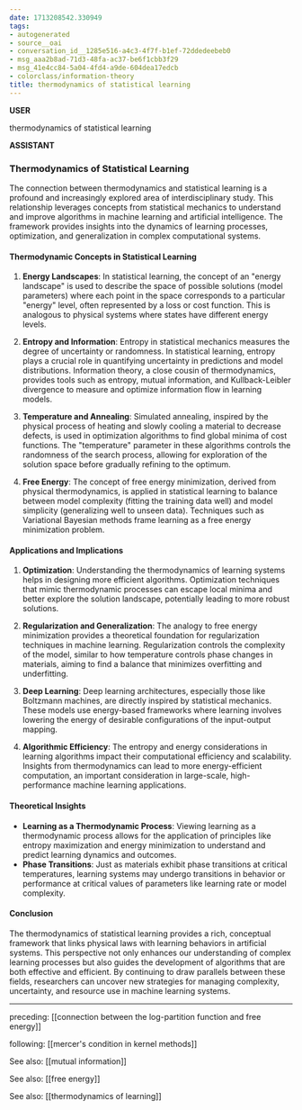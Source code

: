 ```yaml
---
date: 1713208542.330949
tags:
- autogenerated
- source__oai
- conversation_id__1285e516-a4c3-4f7f-b1ef-72ddedeebeb0
- msg_aaa2b8ad-71d3-48fa-ac37-be6f1cbb3f29
- msg_41e4cc84-5a04-4fd4-a9de-604dea17edcb
- colorclass/information-theory
title: thermodynamics of statistical learning
---
```


**USER**

thermodynamics of statistical learning


**ASSISTANT**

### Thermodynamics of Statistical Learning

The connection between thermodynamics and statistical learning is a profound and increasingly explored area of interdisciplinary study. This relationship leverages concepts from statistical mechanics to understand and improve algorithms in machine learning and artificial intelligence. The framework provides insights into the dynamics of learning processes, optimization, and generalization in complex computational systems.

#### Thermodynamic Concepts in Statistical Learning

1. **Energy Landscapes**: In statistical learning, the concept of an "energy landscape" is used to describe the space of possible solutions (model parameters) where each point in the space corresponds to a particular "energy" level, often represented by a loss or cost function. This is analogous to physical systems where states have different energy levels.

2. **Entropy and Information**: Entropy in statistical mechanics measures the degree of uncertainty or randomness. In statistical learning, entropy plays a crucial role in quantifying uncertainty in predictions and model distributions. Information theory, a close cousin of thermodynamics, provides tools such as entropy, mutual information, and Kullback-Leibler divergence to measure and optimize information flow in learning models.

3. **Temperature and Annealing**: Simulated annealing, inspired by the physical process of heating and slowly cooling a material to decrease defects, is used in optimization algorithms to find global minima of cost functions. The "temperature" parameter in these algorithms controls the randomness of the search process, allowing for exploration of the solution space before gradually refining to the optimum.

4. **Free Energy**: The concept of free energy minimization, derived from physical thermodynamics, is applied in statistical learning to balance between model complexity (fitting the training data well) and model simplicity (generalizing well to unseen data). Techniques such as Variational Bayesian methods frame learning as a free energy minimization problem.

#### Applications and Implications

1. **Optimization**: Understanding the thermodynamics of learning systems helps in designing more efficient algorithms. Optimization techniques that mimic thermodynamic processes can escape local minima and better explore the solution landscape, potentially leading to more robust solutions.

2. **Regularization and Generalization**: The analogy to free energy minimization provides a theoretical foundation for regularization techniques in machine learning. Regularization controls the complexity of the model, similar to how temperature controls phase changes in materials, aiming to find a balance that minimizes overfitting and underfitting.

3. **Deep Learning**: Deep learning architectures, especially those like Boltzmann machines, are directly inspired by statistical mechanics. These models use energy-based frameworks where learning involves lowering the energy of desirable configurations of the input-output mapping.

4. **Algorithmic Efficiency**: The entropy and energy considerations in learning algorithms impact their computational efficiency and scalability. Insights from thermodynamics can lead to more energy-efficient computation, an important consideration in large-scale, high-performance machine learning applications.

#### Theoretical Insights

- **Learning as a Thermodynamic Process**: Viewing learning as a thermodynamic process allows for the application of principles like entropy maximization and energy minimization to understand and predict learning dynamics and outcomes.
- **Phase Transitions**: Just as materials exhibit phase transitions at critical temperatures, learning systems may undergo transitions in behavior or performance at critical values of parameters like learning rate or model complexity.

#### Conclusion

The thermodynamics of statistical learning provides a rich, conceptual framework that links physical laws with learning behaviors in artificial systems. This perspective not only enhances our understanding of complex learning processes but also guides the development of algorithms that are both effective and efficient. By continuing to draw parallels between these fields, researchers can uncover new strategies for managing complexity, uncertainty, and resource use in machine learning systems.


---

preceding: [[connection between the log-partition function and free energy]]  


following: [[mercer's condition in kernel methods]]

See also: [[mutual information]]


See also: [[free energy]]


See also: [[thermodynamics of learning]]